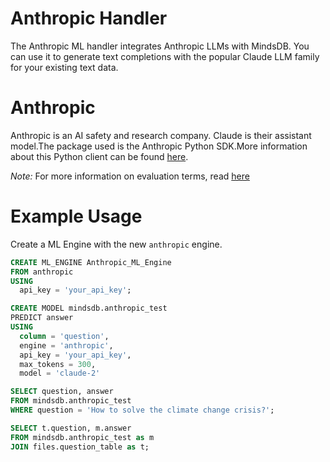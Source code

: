 # Anthropic Handler
The Anthropic ML handler integrates Anthropic LLMs with MindsDB. You can use it to generate text completions with the popular Claude LLM family for your existing text data.

# Anthropic
Anthropic is an AI safety and research company. Claude is their assistant model.The package used is the Anthropic Python SDK.More information about this Python client can be found [here](https://github.com/anthropics/anthropic-sdk-python).

*Note:* For more information on evaluation terms, read [here](https://docs.anthropic.com/claude/reference/getting-started-with-the-api#evaluation--going-live-with-the-api)


# Example Usage

Create a ML Engine with the new `anthropic` engine.

~~~~sql
CREATE ML_ENGINE Anthropic_ML_Engine
FROM anthropic
USING
  api_key = 'your_api_key';
~~~~

~~~ sql
CREATE MODEL mindsdb.anthropic_test
PREDICT answer
USING
  column = 'question',
  engine = 'anthropic',
  api_key = 'your_api_key',
  max_tokens = 300,
  model = 'claude-2'
~~~

~~~ sql
SELECT question, answer
FROM mindsdb.anthropic_test
WHERE question = 'How to solve the climate change crisis?';
~~~

~~~ sql
SELECT t.question, m.answer
FROM mindsdb.anthropic_test as m
JOIN files.question_table as t;
~~~~
